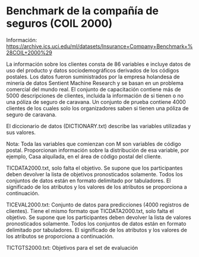 # Benchmark de la compañía de seguros (COIL 2000)

Información: https://archive.ics.uci.edu/ml/datasets/Insurance+Company+Benchmark+%28COIL+2000%29

La información sobre los clientes consta de 86 variables e incluye datos de uso del producto y datos sociodemográficos derivados de los códigos postales. Los datos fueron suministrados por la empresa holandesa de minería de datos Sentient Machine Research y se basan en un problema comercial del mundo real. El conjunto de capacitación contiene más de 5000 descripciones de clientes, incluida la información de si tienen o no una póliza de seguro de caravana. Un conjunto de prueba contiene 4000 clientes de los cuales solo los organizadores saben si tienen una póliza de seguro de caravana.

El diccionario de datos (DICTIONARY.txt) describe las variables utilizadas y sus valores.

Nota: Toda las variables que comienzan con M son variables de código postal. Proporcionan información sobre la distribución de esa variable, por ejemplo, Casa alquilada, en el área de código postal del cliente.

TICDATA2000.txt, solo falta el objetivo. Se supone que los participantes deben devolver la lista de objetivos pronosticados solamente. Todos los conjuntos de datos están en formato delimitado por tabuladores. El significado de los atributos y los valores de los atributos se proporciona a continuación.

TICEVAL2000.txt: Conjunto de datos para predicciones (4000 registros de clientes). Tiene el mismo formato que TICDATA2000.txt, solo falta el objetivo. Se supone que los participantes deben devolver la lista de valores pronosticados solamente. Todos los conjuntos de datos están en formato delimitado por tabuladores. El significado de los atributos y los valores de los atributos se proporciona a continuación.

TICTGTS2000.txt: Objetivos para el set de evaluación

